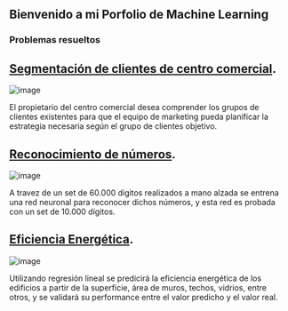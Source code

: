 ## Bienvenido a mi Porfolio de Machine Learning 


### Problemas resueltos

## [Segmentación de clientes de centro comercial](./Segmentacion_Shopping.md).
![image](https://user-images.githubusercontent.com/11593599/144554085-97482437-b345-4ff0-ac6a-4d84794bda7b.png)

El propietario del centro comercial desea comprender los grupos de clientes existentes para que el equipo de marketing pueda planificar la estrategia necesaria según el grupo de clientes objetivo.
  
## [Reconocimiento de números](./Reconocimiento_numeros.md).
![image](https://user-images.githubusercontent.com/11593599/144554236-c39c0955-5357-4d74-9b68-b026869ecaa9.png)

A travez de un set de 60.000 digitos realizados a mano alzada se entrena una red neuronal para reconocer dichos números, y esta red es probada con un set de 10.000 dígitos.
  
## [Eficiencia Energética](./Eficiencia_Energetica.md).
![image](https://user-images.githubusercontent.com/11593599/144554378-b9e9f22a-df35-4cd7-b06e-0a17c80ef182.png)

Utilizando regresión lineal se predicirá la eficiencia energética de los edificios a partir de la superficie, área de muros, techos, vidrios, entre otros, y se validará su performance entre el valor predicho y el valor real.


